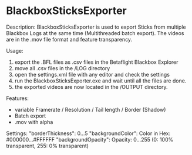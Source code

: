 # BlackboxSticksExporter
Description:
BlackboxSticksExporter is used to export Sticks from multiple Blackbox Logs at the same time (Multithreaded batch export). The videos are in the .mov file format and feature transparency.

Usage:
1. export the .BFL files as .csv files in the Betaflight Blackbox Explorer
2. move all .csv files in the /LOG directory
3. open the settings.xml file with any editor and check the settings
4. run the BlackboxSticksExporter.exe and wait until all the files are done.
5. the exported videos are now located in the /OUTPUT directory.

Features:
- variable Framerate / Resolution / Tail length / Border (Shadow)
- Batch export
- .mov with alpha

Settings:
"borderThickness": 0...5
"backgroundColor": Color in Hex: #000000...#FFFFFF
"backgroundOpacity": Opacity: 0...255 (0: 100% transparent, 255: 0% transparent)